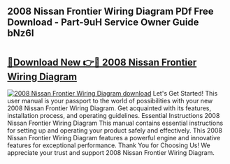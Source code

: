 ## 2008 Nissan Frontier Wiring Diagram PDf Free Download - Part-9uH Service Owner Guide bNz6I

# <h2><a href="http://dfu8zij.blite.top/?on=2008+Nissan+Frontier+Wiring+Diagram">🔗Download New 👉🔴 2008 Nissan Frontier Wiring Diagram</a></h2>

[![2008 Nissan Frontier Wiring Diagram download](https://i.imgur.com/lujVjoI.png)](http://dfu8zij.blite.top/?on=2008+Nissan+Frontier+Wiring+Diagram)
Let's Get Started! This user manual is your passport to the world of possibilities with your new 2008 Nissan Frontier Wiring Diagram. Get acquainted with its features, installation process, and operating guidelines. Essential Instructions 2008 Nissan Frontier Wiring Diagram This manual contains essential instructions for setting up and operating your product safely and effectively. This 2008 Nissan Frontier Wiring Diagram features a powerful engine and innovative features for exceptional performance. Thank You for Choosing Us! We appreciate your trust and support 2008 Nissan Frontier Wiring Diagram.
